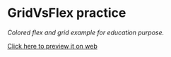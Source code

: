 # GridVsFlex practice
 _Colored flex and grid example for education purpose._ 

[Click here to preview it on web](https://mohammedboreny.github.io/GridVsFlex/)